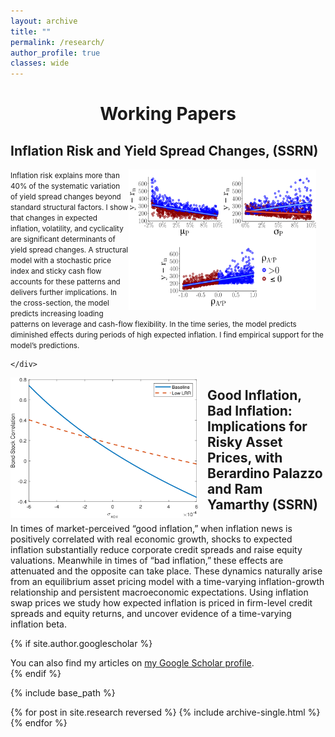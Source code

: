 ```yaml
---
layout: archive
title: ""
permalink: /research/
author_profile: true
classes: wide
---
```

<div style="text-align: center;">
    <h1>Working Papers</h1>
</div>


<div style="text-align: left;">
    <h2>Inflation Risk and Yield Spread Changes, (SSRN)</h2>
</div>
<div style="overflow: auto;">
    <img src="/images/model_plot_all.png" alt="Image for Inflation Risk and Yield Spread Changes" style="float: right; margin-right: 15px; width: 300px; height: 225px;">
    <div>
        <small>
        Inflation risk explains more than 40% of the systematic variation of yield spread changes beyond standard structural factors. I show that changes in expected inflation, volatility, and cyclicality are significant determinants of yield spread changes. A structural model with a stochastic price index and sticky cash flow accounts for these patterns and delivers further implications. In the cross-section, the model predicts increasing loading patterns on leverage and cash-flow flexibility. In the time series, the model predicts diminished effects during periods of high expected inflation. I find empirical support for the model’s predictions.
        </small>
        
    </div>
</div>

<img src="/images/bondstockcorr_xcpicov.png" alt="Image for Good Inflation, Bad Inflation: Implications for Risky Asset Prices" style="float: left; margin-right: 15px; width: 300px; height: 225px;">

## Good Inflation, Bad Inflation: Implications for Risky Asset Prices, with Berardino Palazzo and Ram Yamarthy (SSRN)

In times of market-perceived “good inflation,” when inflation news is positively correlated with real economic growth, shocks to expected inflation substantially reduce corporate credit spreads and raise equity valuations. Meanwhile in times of “bad inflation,” these effects are attenuated and the opposite can take place. These dynamics naturally arise from an equilibrium asset pricing model with a time-varying inflation-growth relationship and persistent macroeconomic expectations. Using inflation swap prices we study how expected inflation is priced in firm-level credit spreads and equity returns, and uncover evidence of a time-varying inflation beta.

{% if site.author.googlescholar %}
  <div class="wordwrap">You can also find my articles on <a href="{{site.author.googlescholar}}">my Google Scholar profile</a>.</div>
{% endif %}

{% include base_path %}

{% for post in site.research reversed %}
  {% include archive-single.html %}
{% endfor %}
